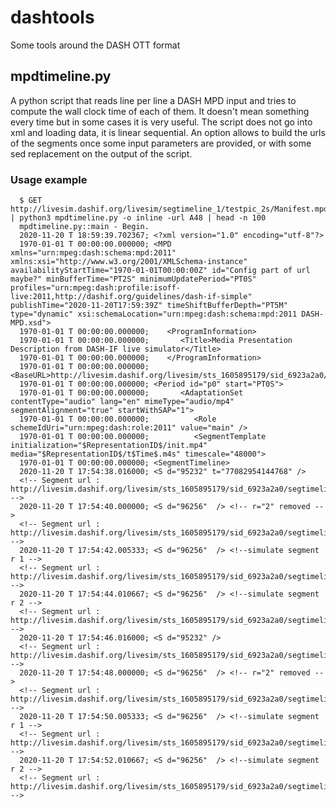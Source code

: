 # dashtools
Some tools around the DASH OTT format

## mpdtimeline.py ## 
A python script that reads line per line a DASH MPD input and tries to compute the wall clock time of each of them. It doesn't mean something every time but in some cases it is very useful. The script does not go into xml and loading data, it is linear sequential. An option allows to build the urls of the segments once some input parameters are provided, or with some sed replacement on the output of the script.

### Usage example ###

      $ GET http://livesim.dashif.org/livesim/segtimeline_1/testpic_2s/Manifest.mpd | python3 mpdtimeline.py -o inline -url A48 | head -n 100 
      mpdtimeline.py::main - Begin.
      2020-11-20 T 18:59:39.702367; <?xml version="1.0" encoding="utf-8"?>
      1970-01-01 T 00:00:00.000000; <MPD xmlns="urn:mpeg:dash:schema:mpd:2011" xmlns:xsi="http://www.w3.org/2001/XMLSchema-instance" availabilityStartTime="1970-01-01T00:00:00Z" id="Config part of url maybe?" minBufferTime="PT2S" minimumUpdatePeriod="PT0S" profiles="urn:mpeg:dash:profile:isoff-live:2011,http://dashif.org/guidelines/dash-if-simple" publishTime="2020-11-20T17:59:39Z" timeShiftBufferDepth="PT5M" type="dynamic" xsi:schemaLocation="urn:mpeg:dash:schema:mpd:2011 DASH-MPD.xsd">
      1970-01-01 T 00:00:00.000000;    <ProgramInformation>
      1970-01-01 T 00:00:00.000000;       <Title>Media Presentation Description from DASH-IF live simulator</Title>
      1970-01-01 T 00:00:00.000000;    </ProgramInformation>
      1970-01-01 T 00:00:00.000000;    <BaseURL>http://livesim.dashif.org/livesim/sts_1605895179/sid_6923a2a0/segtimeline_1/testpic_2s/</BaseURL>
      1970-01-01 T 00:00:00.000000; <Period id="p0" start="PT0S">
      1970-01-01 T 00:00:00.000000;       <AdaptationSet contentType="audio" lang="en" mimeType="audio/mp4" segmentAlignment="true" startWithSAP="1">
      1970-01-01 T 00:00:00.000000;          <Role schemeIdUri="urn:mpeg:dash:role:2011" value="main" />
      1970-01-01 T 00:00:00.000000;          <SegmentTemplate initialization="$RepresentationID$/init.mp4" media="$RepresentationID$/t$Time$.m4s" timescale="48000">
      1970-01-01 T 00:00:00.000000; <SegmentTimeline>
      2020-11-20 T 17:54:38.016000; <S d="95232" t="77082954144768" />
      <!-- Segment url : http://livesim.dashif.org/livesim/sts_1605895179/sid_6923a2a0/segtimeline_1/testpic_2s/A48/t77082954144768.m4s  -->
      2020-11-20 T 17:54:40.000000; <S d="96256"  /> <!-- r="2" removed -->
      <!-- Segment url : http://livesim.dashif.org/livesim/sts_1605895179/sid_6923a2a0/segtimeline_1/testpic_2s/A48/t77082954240000.m4s  -->
      2020-11-20 T 17:54:42.005333; <S d="96256"  /> <!--simulate segment r 1 -->
      <!-- Segment url : http://livesim.dashif.org/livesim/sts_1605895179/sid_6923a2a0/segtimeline_1/testpic_2s/A48/t77082954336256.m4s  -->
      2020-11-20 T 17:54:44.010667; <S d="96256"  /> <!--simulate segment r 2 -->
      <!-- Segment url : http://livesim.dashif.org/livesim/sts_1605895179/sid_6923a2a0/segtimeline_1/testpic_2s/A48/t77082954432512.m4s  -->
      2020-11-20 T 17:54:46.016000; <S d="95232" />
      <!-- Segment url : http://livesim.dashif.org/livesim/sts_1605895179/sid_6923a2a0/segtimeline_1/testpic_2s/A48/t77082954528768.m4s  -->
      2020-11-20 T 17:54:48.000000; <S d="96256"  /> <!-- r="2" removed -->
      <!-- Segment url : http://livesim.dashif.org/livesim/sts_1605895179/sid_6923a2a0/segtimeline_1/testpic_2s/A48/t77082954624000.m4s  -->
      2020-11-20 T 17:54:50.005333; <S d="96256"  /> <!--simulate segment r 1 -->
      <!-- Segment url : http://livesim.dashif.org/livesim/sts_1605895179/sid_6923a2a0/segtimeline_1/testpic_2s/A48/t77082954720256.m4s  -->
      2020-11-20 T 17:54:52.010667; <S d="96256"  /> <!--simulate segment r 2 -->
      <!-- Segment url : http://livesim.dashif.org/livesim/sts_1605895179/sid_6923a2a0/segtimeline_1/testpic_2s/A48/t77082954816512.m4s  -->

